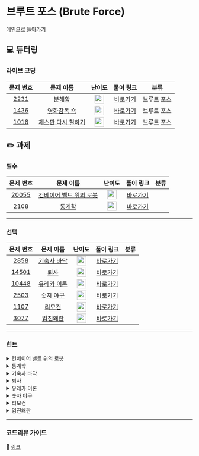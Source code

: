 # 브루트 포스 (Brute Force)

[메인으로 돌아가기](https://github.com/Altu-Bitu/Notice)

## 💻 튜터링

### 라이브 코딩

|문제 번호|문제 이름|난이도|풀이 링크|분류|
| :-----: | :-----: | :-----: | :-----: | :-----: |
|<a href="https://www.acmicpc.net/problem/2231" target="_blank">2231</a>|<a href="https://www.acmicpc.net/problem/2231" target="_blank">분해합</a>|<img height="25px" width="25px" src="https://static.solved.ac/tier_small/4.svg"/>|[바로가기](https://github.com/Altu-Bitu/Notice/blob/main/9%EC%9B%94%2021%EC%9D%BC%20-%20%EB%B8%8C%EB%A3%A8%ED%8A%B8%20%ED%8F%AC%EC%8A%A4/%EB%9D%BC%EC%9D%B4%EB%B8%8C%20%EC%BD%94%EB%94%A9/2231.cpp)|브루트 포스|
|<a href="https://www.acmicpc.net/problem/1436" target="_blank">1436</a>|<a href="https://www.acmicpc.net/problem/1436" target="_blank">영화감독 숌</a>|<img height="25px" width="25px" src="https://static.solved.ac/tier_small/6.svg"/>|[바로가기](https://github.com/Altu-Bitu/Notice/blob/main/9%EC%9B%94%2021%EC%9D%BC%20-%20%EB%B8%8C%EB%A3%A8%ED%8A%B8%20%ED%8F%AC%EC%8A%A4/%EB%9D%BC%EC%9D%B4%EB%B8%8C%20%EC%BD%94%EB%94%A9/1436.cpp)|브루트 포스|
|<a href="https://www.acmicpc.net/problem/1018" target="_blank">1018</a>|<a href="https://www.acmicpc.net/problem/1018" target="_blank">체스판 다시 칠하기</a>|<img height="25px" width="25px" src="https://static.solved.ac/tier_small/6.svg"/>|[바로가기](https://github.com/Altu-Bitu/Notice/blob/main/9%EC%9B%94%2021%EC%9D%BC%20-%20%EB%B8%8C%EB%A3%A8%ED%8A%B8%20%ED%8F%AC%EC%8A%A4/%EB%9D%BC%EC%9D%B4%EB%B8%8C%20%EC%BD%94%EB%94%A9/1018.cpp)|브루트 포스|

## ✏️ 과제

### 필수

|문제 번호|문제 이름|난이도|풀이 링크|분류|
| :-----: | :-----: | :-----: | :-----: | :-----: |
|<a href="https://www.acmicpc.net/problem/20055" target="_blank">20055</a>|<a href="https://www.acmicpc.net/problem/20055" target="_blank">컨베이어 벨트 위의 로봇</a>|<img height="25px" width="25px" src="https://static.solved.ac/tier_small/10.svg"/>|[바로가기]()||
|<a href="https://www.acmicpc.net/problem/2108" target="_blank">2108</a>|<a href="https://www.acmicpc.net/problem/2108" target="_blank">통계학</a>|<img height="25px" width="25px" src="https://static.solved.ac/tier_small/7.svg"/>|[바로가기]()||

---

### 선택

|문제 번호|문제 이름|난이도|풀이 링크|분류|
| :-----: | :-----: | :-----: | :-----: | :-----: |
|<a href="https://www.acmicpc.net/problem/2858" target="_blank">2858</a>|<a href="https://www.acmicpc.net/problem/2858" target="_blank">기숙사 바닥</a>|<img height="25px" width="25px" src="https://static.solved.ac/tier_small/4.svg"/>|[바로가기]()||
|<a href="https://www.acmicpc.net/problem/14501" target="_blank">14501</a>|<a href="https://www.acmicpc.net/problem/14501" target="_blank">퇴사</a>|<img height="25px" width="25px" src="https://static.solved.ac/tier_small/8.svg"/>|[바로가기]()||
|<a href="https://www.acmicpc.net/problem/10448" target="_blank">10448</a>|<a href="https://www.acmicpc.net/problem/10448" target="_blank">유레카 이론</a>|<img height="25px" width="25px" src="https://static.solved.ac/tier_small/4.svg"/>|[바로가기]()||
|<a href="https://www.acmicpc.net/problem/2503" target="_blank">2503</a>|<a href="https://www.acmicpc.net/problem/2503" target="_blank">숫자 야구</a>|<img height="25px" width="25px" src="https://static.solved.ac/tier_small/6.svg"/>|[바로가기]()||
|<a href="https://www.acmicpc.net/problem/1107" target="_blank">1107</a>|<a href="https://www.acmicpc.net/problem/1107" target="_blank">리모컨</a>|<img height="25px" width="25px" src="https://static.solved.ac/tier_small/11.svg"/>|[바로가기]()||
|<a href="https://www.acmicpc.net/problem/3077" target="_blank">3077</a>|<a href="https://www.acmicpc.net/problem/3077" target="_blank">임진왜란</a>|<img height="25px" width="25px" src="https://static.solved.ac/tier_small/8.svg"/>|[바로가기]()||

---

### 힌트

<details>
<summary>컨베이어 벨트 위의 로봇</summary>
<div markdown="1">
&nbsp;&nbsp;&nbsp;&nbsp;컨테이너 벨트가 회전하는 걸 굳이 직접 구현할 필욘 없을 것 같아요. 벨트를 고정해볼까요? 이 상태에서 회전은 어떻게 표현할 수 있을까요? 그리고 가장 먼저 올라온 로봇은 항상 내리는 위치와 제일 가깝죠.
</div>
</details>

<details>
<summary>통계학</summary>
<div markdown="1">
&nbsp;&nbsp;&nbsp;&nbsp;최빈값을 구하는 게 제일 까다로워 보여요. 입력되는 정수의 절댓값이 4,000밖에 안되네요. 인덱스로 접근해볼 수 있을 것 같아요.
</div>
</details>

<details>
<summary>기숙사 바닥</summary>
<div markdown="1">
&nbsp;&nbsp;&nbsp;&nbsp;빨간 타일과 갈색 타일의 개수를 합치면 타일의 무엇(수학 관련)과 같죠? 그리고 그 합이 그렇게 크진 않은 것 같아요.
</div>
</details>

<details>
<summary>퇴사</summary>
<div markdown="1">
&nbsp;&nbsp;&nbsp;&nbsp;우선 n이 작네요. 경우의 수를 탐색할 때, 상담의 시작 일을 잘 설정하는 게 중요할 것 같아요.
</div>
</details>

<details>
<summary>유레카 이론</summary>
<div markdown="1">
&nbsp;&nbsp;&nbsp;&nbsp;자연수(k)의 최대 범위는 1,000이네요. 대략 최대 몇 n까지의 삼각수가 가능할까요? 그리고 삼각수는 정확히 3개만 사용하네요.
</div>
</details>

<details>
<summary>숫자 야구</summary>
<div markdown="1">
&nbsp;&nbsp;&nbsp;&nbsp;서로 다른 세 자리 수의 최대 수는 무엇이죠? 0은 사용하지 않는다는 걸 주의해야 해요.
</div>
</details>

<details>
<summary>리모컨</summary>
<div markdown="1">
&nbsp;&nbsp;&nbsp;&nbsp;정말 무식한 방법이 답일 때도 있어요. 모든 채널을 다 눌러본다거나..?
</div>
</details>

<details>
<summary>임진왜란</summary>
<div markdown="1">
&nbsp;&nbsp;&nbsp;&nbsp;입력간의 상대적인 순서, 비슷한 문제를 같이 풀었던 것 같지 않나요?
</div>
</details>

---

### 코드리뷰 가이드

🔗 [링크](https://educated-treatment-631.notion.site/0921-4506df6c2b3249f6b6491fd5d5d09af9)

